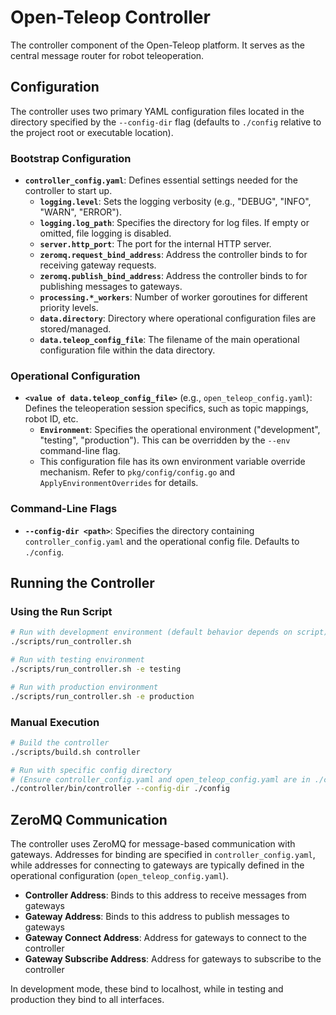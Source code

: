 # Open-Teleop Controller

The controller component of the Open-Teleop platform. It serves as the central message router for robot teleoperation.

## Configuration

The controller uses two primary YAML configuration files located in the directory specified by the `--config-dir` flag (defaults to `./config` relative to the project root or executable location).

### Bootstrap Configuration

- **`controller_config.yaml`**: Defines essential settings needed for the controller to start up.
  - **`logging.level`**: Sets the logging verbosity (e.g., "DEBUG", "INFO", "WARN", "ERROR").
  - **`logging.log_path`**: Specifies the directory for log files. If empty or omitted, file logging is disabled.
  - **`server.http_port`**: The port for the internal HTTP server.
  - **`zeromq.request_bind_address`**: Address the controller binds to for receiving gateway requests.
  - **`zeromq.publish_bind_address`**: Address the controller binds to for publishing messages to gateways.
  - **`processing.*_workers`**: Number of worker goroutines for different priority levels.
  - **`data.directory`**: Directory where operational configuration files are stored/managed.
  - **`data.teleop_config_file`**: The filename of the main operational configuration file within the data directory.

### Operational Configuration

- **`<value of data.teleop_config_file>`** (e.g., `open_teleop_config.yaml`): Defines the teleoperation session specifics, such as topic mappings, robot ID, etc.
  - **`Environment`**: Specifies the operational environment ("development", "testing", "production"). This can be overridden by the `--env` command-line flag.
  - This configuration file has its own environment variable override mechanism. Refer to `pkg/config/config.go` and `ApplyEnvironmentOverrides` for details.

### Command-Line Flags

- **`--config-dir <path>`**: Specifies the directory containing `controller_config.yaml` and the operational config file. Defaults to `./config`.

## Running the Controller

### Using the Run Script

```bash
# Run with development environment (default behavior depends on script)
./scripts/run_controller.sh

# Run with testing environment
./scripts/run_controller.sh -e testing

# Run with production environment
./scripts/run_controller.sh -e production
```

### Manual Execution

```bash
# Build the controller
./scripts/build.sh controller

# Run with specific config directory
# (Ensure controller_config.yaml and open_teleop_config.yaml are in ./config)
./controller/bin/controller --config-dir ./config
```

## ZeroMQ Communication

The controller uses ZeroMQ for message-based communication with gateways. Addresses for binding are specified in `controller_config.yaml`, while addresses for connecting to gateways are typically defined in the operational configuration (`open_teleop_config.yaml`).

- **Controller Address**: Binds to this address to receive messages from gateways
- **Gateway Address**: Binds to this address to publish messages to gateways
- **Gateway Connect Address**: Address for gateways to connect to the controller
- **Gateway Subscribe Address**: Address for gateways to subscribe to the controller

In development mode, these bind to localhost, while in testing and production they bind to all interfaces. 